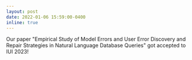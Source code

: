 ```yaml
---
layout: post
date: 2022-01-06 15:59:00-0400
inline: true
---
```


Our paper "Empirical Study of Model Errors and User Error Discovery and Repair Strategies in Natural Language Database Queries" got accepted to IUI 2023!
